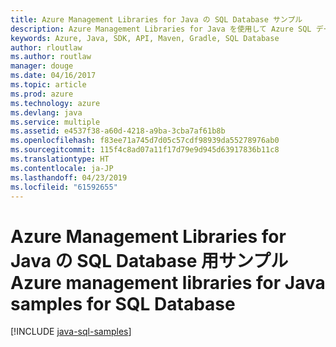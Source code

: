 ```yaml
---
title: Azure Management Libraries for Java の SQL Database サンプル
description: Azure Management Libraries for Java を使用して Azure SQL データベースの作成と更新を行うサンプル コードを入手しましょう。
keywords: Azure, Java, SDK, API, Maven, Gradle, SQL Database
author: rloutlaw
ms.author: routlaw
manager: douge
ms.date: 04/16/2017
ms.topic: article
ms.prod: azure
ms.technology: azure
ms.devlang: java
ms.service: multiple
ms.assetid: e4537f38-a60d-4218-a9ba-3cba7af61b8b
ms.openlocfilehash: f83ee71a745d7d05c57cdf98939da55278976ab0
ms.sourcegitcommit: 115f4c8ad07a11f17d79e9d945d63917836b11c8
ms.translationtype: HT
ms.contentlocale: ja-JP
ms.lasthandoff: 04/23/2019
ms.locfileid: "61592655"
---
```

# <a name="azure-management-libraries-for-java-samples-for-sql-database"></a><span data-ttu-id="f7cb0-104">Azure Management Libraries for Java の SQL Database 用サンプル</span><span class="sxs-lookup"><span data-stu-id="f7cb0-104">Azure management libraries for Java samples for SQL Database</span></span>

[!INCLUDE [java-sql-samples](includes/java-sql-samples.md)]